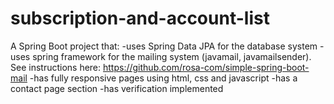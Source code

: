 # subscription-and-account-list

A Spring Boot project that:
-uses Spring Data JPA for the database system
-uses spring framework for the mailing system (javamail, javamailsender). See instructions here: https://github.com/rosa-com/simple-spring-boot-mail
-has fully responsive pages using html, css and javascript
-has a contact page section
-has verification implemented
